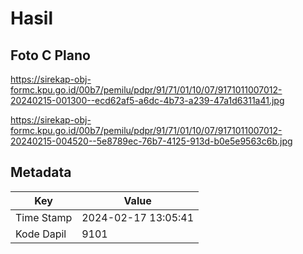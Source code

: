 # Hasil

## Foto C Plano

https://sirekap-obj-formc.kpu.go.id/00b7/pemilu/pdpr/91/71/01/10/07/9171011007012-20240215-001300--ecd62af5-a6dc-4b73-a239-47a1d6311a41.jpg

https://sirekap-obj-formc.kpu.go.id/00b7/pemilu/pdpr/91/71/01/10/07/9171011007012-20240215-004520--5e8789ec-76b7-4125-913d-b0e5e9563c6b.jpg


## Metadata

| Key        | Value               |
| ---------- | ------------------- |
| Time Stamp | 2024-02-17 13:05:41 |
| Kode Dapil | 9101                |



